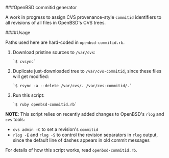 ###OpenBSD commitid generator

A work in progress to assign CVS provenance-style `commitid` identifiers to
all revisions of all files in OpenBSD's CVS trees.

####Usage

Paths used here are hard-coded in `openbsd-commitid.rb`.

1. Download pristine sources to `/var/cvs`:

       `$ cvsync`

2. Duplicate just-downloaded tree to `/var/cvs-commitid`, since these files
will get modified:

       `$ rsync -a --delete /var/cvs/. /var/cvs-commitid/.`

3. Run this script:

       `$ ruby openbsd-commitid.rb`

**NOTE**: This script relies on recently added changes to OpenBSD's `rlog` and
`cvs` tools:

- `cvs admin -C` to set a revision's `commitid`
- `rlog -E` and `rlog -S` to control the revision separators in `rlog` output,
  since the default line of dashes appears in old commit messages

For details of how this script works, read `openbsd-commitid.rb`.
